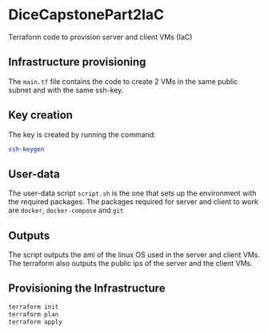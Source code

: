 # DiceCapstonePart2IaC
Terraform code to provision server and client VMs (IaC)

## Infrastructure provisioning
The `main.tf` file contains the code to create 2 VMs in the same public subnet and with the same ssh-key.

## Key creation
The key is created by running the command:
```bash
ssh-keygen
```

## User-data
The user-data script `script.sh` is the one that sets up the environment with the required packages.
The packages required for server and client to work are `docker`, `docker-compose` and `git`

## Outputs
The script outputs the ami of the linux OS used in the server and client VMs.
The terraform also outputs the public ips of the server and the client VMs.

## Provisioning the Infrastructure
```bash
terraform init
terraform plan
terraform apply
```
